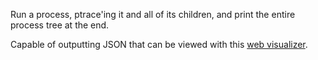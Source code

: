 Run a process, ptrace'ing it and all of its children, and print the entire process tree at the end.

Capable of outputting JSON that can be viewed with this [web visualizer](https://luser.github.io/tracetree/).
